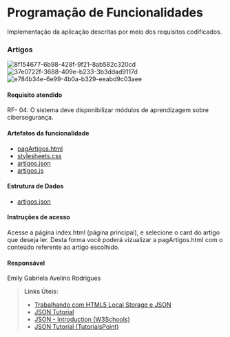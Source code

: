 # Programação de Funcionalidades

Implementação da aplicação descritas por meio dos requisitos codificados. 

### Artigos

![8f154677-6b98-428f-9f21-8ab582c320cd](https://github.com/ICEI-PUC-Minas-PMV-ADS/pmv-ads-2024-1-e1-proj-web-t14-projeto-safebytes/assets/140619083/ec58b241-07dc-42ff-890c-46b4b24af622)
![37e0722f-3688-409e-b233-3b3ddad9117d](https://github.com/ICEI-PUC-Minas-PMV-ADS/pmv-ads-2024-1-e1-proj-web-t14-projeto-safebytes/assets/140619083/30f0382e-f1d5-456d-b0ff-440a67891ec2)
![e784b34e-6e99-4b0a-b329-eeabd9c03aee](https://github.com/ICEI-PUC-Minas-PMV-ADS/pmv-ads-2024-1-e1-proj-web-t14-projeto-safebytes/assets/140619083/fc3ba91d-e516-4ef6-80d1-631911325e79)


#### Requisito atendido

RF- 04: O sistema deve disponibilizar módulos de aprendizagem sobre cibersegurança.


#### Artefatos da funcionalidade

* <a href="../codigo-fonte/pages/pagArtigos.html">pagArtigos.html</a>
* <a href="../codigo-fonte/css/stylesheets.css">stylesheets.css</a>
* <a href="../codigo-fonte/Gersons/artigos.json">artigos.json</a>
* <a href="../codigo-fonte/js/artigos.js">artigos.js</a>


#### Estrutura de Dados

* <a href="../codigo-fonte/Gersons/artigos.json">artigos.json</a>


#### Instruções de acesso

Acesse a página index.html (página principal), e selecione o card do artigo que deseja ler. Desta forma você poderá vizualizar a pagArtigos.html com o conteúdo referente ao artigo escolhido.

#### Responsável

Emily Gabriela Avelino Rodrigues




> **Links Úteis**:
> - [Trabalhando com HTML5 Local Storage e JSON](https://www.devmedia.com.br/trabalhando-com-html5-local-storage-e-json/29045)
> - [JSON Tutorial](https://www.w3resource.com/JSON)
> - [JSON - Introduction (W3Schools)](https://www.w3schools.com/js/js_json_intro.asp)
> - [JSON Tutorial (TutorialsPoint)](https://www.tutorialspoint.com/json/index.htm)

